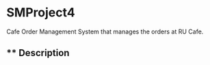 # **SMProject4**
Cafe Order Management System that manages the orders at RU Cafe.

## ** Description 
